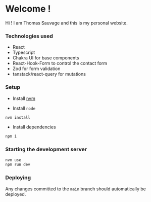 # Welcome !

Hi !
I am Thomas Sauvage and this is my personal website.

### Technologies used

- React
- Typescript
- Chakra UI for base components
- React-Hook-Form to control the contact form
- Zod for form validation
- tanstack/react-query for mutations

### Setup

- Install [nvm](https://github.com/nvm-sh/nvm)

- Install `node`

```sh
nvm install
```

- Install dependencies

```sh
npm i
```

### Starting the development server

```sh
nvm use
npm run dev
```

### Deploying

Any changes committed to the `main` branch should automatically be deployed.
